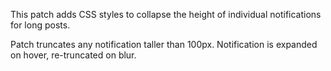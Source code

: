 This patch adds CSS styles to collapse the height of individual notifications for long posts.

Patch truncates any notification taller than 100px. Notification is expanded on hover, re-truncated on blur.
